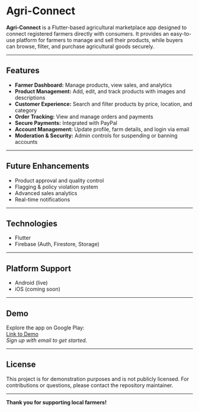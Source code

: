 # Agri-Connect

**Agri-Connect** is a Flutter-based agricultural marketplace app designed to connect registered farmers directly with consumers. It provides an easy-to-use platform for farmers to manage and sell their products, while buyers can browse, filter, and purchase agricultural goods securely.

---

## Features

- **Farmer Dashboard:** Manage products, view sales, and analytics
- **Product Management:** Add, edit, and track products with images and descriptions
- **Customer Experience:** Search and filter products by price, location, and category
- **Order Tracking:** View and manage orders and payments
- **Secure Payments:** Integrated with PayPal
- **Account Management:** Update profile, farm details, and login via email
- **Moderation & Security:** Admin controls for suspending or banning accounts

---

## Future Enhancements

- Product approval and quality control
- Flagging & policy violation system
- Advanced sales analytics
- Real-time notifications

---

## Technologies

- Flutter
- Firebase (Auth, Firestore, Storage)

---

## Platform Support

- Android (live)
- iOS (coming soon)

---

## Demo

Explore the app on Google Play:  
[Link to Demo](https://play.google.com/apps/internaltest/4700552093081602257)  
*Sign up with email to get started.*

---

## License

This project is for demonstration purposes and is not publicly licensed. For contributions or questions, please contact the repository maintainer.

---

**Thank you for supporting local farmers!**